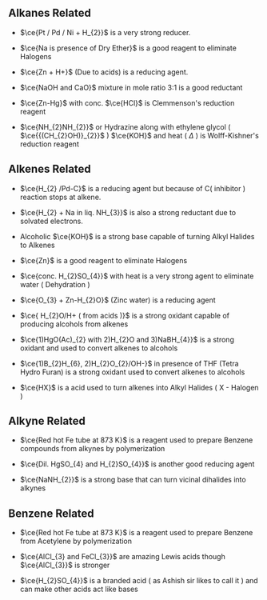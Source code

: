 ## Alkanes Related

- $\ce{Pt / Pd / Ni + H_{2}}$ is a very strong reducer.

- $\ce{Na is presence of Dry Ether}$ is a good reagent to eliminate Halogens

-  $\ce{Zn + H+}$ (Due to acids) is a reducing agent.

- $\ce{NaOH and CaO}$ mixture in mole ratio 3:1 is a good reductant 

- $\ce{Zn-Hg}$ with conc. $\ce{HCl}$ is Clemmenson's reduction reagent 

- $\ce{NH_{2}NH_{2}}$ or Hydrazine along with ethylene glycol ( $\ce{{(CH_{2}OH)}_{2}}$ ) $\ce{KOH}$ and heat ( $\Delta$ ) is Wolff-Kishner's reduction reagent

## Alkenes Related

- $\ce{H_{2} /Pd-C}$ is a reducing agent but because of C( inhibitor ) reaction stops at alkene.

- $\ce{H_{2} + Na in liq. NH_{3}}$ is also a strong reductant due to solvated electrons.

- Alcoholic $\ce{KOH}$ is a strong base capable of turning Alkyl Halides to Alkenes

- $\ce{Zn}$ is a good reagent to eliminate Halogens

- $\ce{conc. H_{2}SO_{4}}$ with heat is a very strong agent to eliminate water ( Dehydration )

- $\ce{O_{3} + Zn-H_{2}O}$ (Zinc water) is a reducing agent

- $\ce{ H_{2}O/H+ ( from acids )}$ is a strong oxidant capable of producing alcohols from alkenes

- $\ce{1)HgO(Ac)_{2} with  2)H_{2}O and 3)NaBH_{4}}$ is a strong oxidant and used to convert alkenes to alcohols

- $\ce{1)B_{2}H_{6}, 2)H_{2}O_{2}/OH-}$ in presence of THF (Tetra Hydro Furan) is a strong oxidant used to convert alkenes to alcohols

- $\ce{HX}$ is a acid used to turn alkenes into Alkyl Halides ( X - Halogen )

## Alkyne Related

- $\ce{Red hot Fe tube at 873 K}$ is a reagent used to prepare Benzene compounds from alkynes by polymerization

- $\ce{Dil. HgSO_{4} and H_{2}SO_{4}}$ is another good reducing agent

- $\ce{NaNH_{2}}$ is a strong base that can turn vicinal dihalides into alkynes

## Benzene Related

- $\ce{Red hot Fe tube at 873 K}$ is a reagent used to prepare Benzene from Acetylene by polymerization

- $\ce{AlCl_{3} and FeCl_{3}}$ are amazing Lewis acids though $\ce{AlCl_{3}}$ is stronger

- $\ce{H_{2}SO_{4}}$ is a branded acid ( as Ashish sir likes to call it ) and can make other acids act like bases